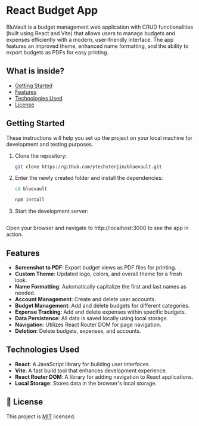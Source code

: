 # React Budget App

BluVault is a budget management web application with CRUD functionalities (built using React and Vite) that allows users to manage budgets and expenses efficiently with a modern, user-friendly interface. The app features an improved theme, enhanced name formatting, and the ability to export budgets as PDFs for easy printing.


## What is inside? 

- [Getting Started](#getting-started)
- [Features](#features)
- [Technologies Used](#technologies-used)
- [License](#license)

## Getting Started

These instructions will help you set up the project on your local machine for development and testing purposes.


1. Clone the repository:

   ```bash
   git clone https://github.com/ytechsterjim/bluevault.git
   ```

2. Enter the newly created folder and install the dependencies:


   ```bash
   cd bluevault
   ```
   ```bash
   npm install
   ```

3. Start the development server:
      ```bashnpm run dev
      ```
Open your browser and navigate to http://localhost:3000 to see the app in action.


## Features

- **Screenshot to PDF**: Export budget views as PDF files for printing.
- **Custom Theme**: Updated logo, colors, and overall theme for a fresh look.
- **Name Formatting**: Automatically capitalize the first and last names as needed.
- **Account Management**: Create and delete user accounts.
- **Budget Management**: Add and delete budgets for different categories.
- **Expense Tracking**: Add and delete expenses within specific budgets.
- **Data Persistence**: All data is saved locally using local storage.
- **Navigation**: Utilizes React Router DOM for page navigation.
- **Deletion**: Delete budgets, expenses, and accounts.


## Technologies Used

- **React**: A JavaScript library for building user interfaces.
- **Vite**: A fast build tool that enhances development experience.
- **React Router DOM**: A library for adding navigation to React applications.
- **Local Storage**: Stores data in the browser's local storage.


## 📝 License <a name="license"></a>

This project is [MIT](LICENSE.md) licensed.


